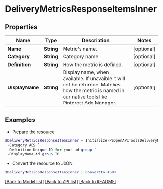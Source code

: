# DeliveryMetricsResponseItemsInner
## Properties

Name | Type | Description | Notes
------------ | ------------- | ------------- | -------------
**Name** | **String** | Metric&#39;s name. | [optional] 
**Category** | **String** | Category name | [optional] 
**Definition** | **String** | How the metric is defined. | [optional] 
**DisplayName** | **String** | Display name, when available. If unavaible it will not be returned. Matches how the metric is named in our native tools like Pinterest Ads Manager. | [optional] 

## Examples

- Prepare the resource
```powershell
$DeliveryMetricsResponseItemsInner = Initialize-PSOpenAPIToolsDeliveryMetricsResponseItemsInner  -Name AD_GROUP_ID `
 -Category ADS `
 -Definition Unique ID for your ad group `
 -DisplayName Ad group ID
```

- Convert the resource to JSON
```powershell
$DeliveryMetricsResponseItemsInner | ConvertTo-JSON
```

[[Back to Model list]](../README.md#documentation-for-models) [[Back to API list]](../README.md#documentation-for-api-endpoints) [[Back to README]](../README.md)

